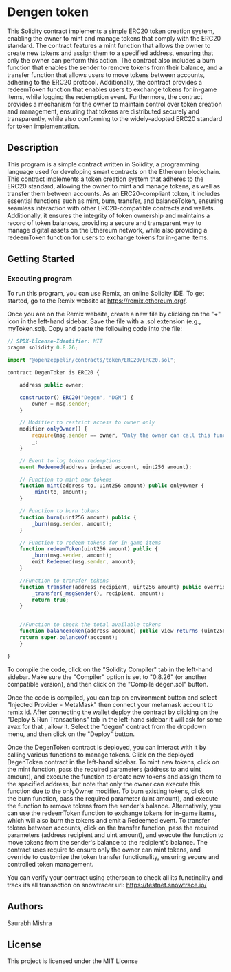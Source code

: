 # Dengen token 

This Solidity contract implements a simple ERC20 token creation system, enabling the owner to mint and manage tokens that comply with the ERC20 standard. The contract features a mint function that allows the owner to create new tokens and assign them to a specified address, ensuring that only the owner can perform this action. The contract also includes a burn function that enables the sender to remove tokens from their balance, and a transfer function that allows users to move tokens between accounts, adhering to the ERC20 protocol. Additionally, the contract provides a redeemToken function that enables users to exchange tokens for in-game items, while logging the redemption event. Furthermore, the contract provides a mechanism for the owner to maintain control over token creation and management, ensuring that tokens are distributed securely and transparently, while also conforming to the widely-adopted ERC20 standard for token implementation.
## Description

This program is a simple contract written in Solidity, a programming language used for developing smart contracts on the Ethereum blockchain. This contract implements a token creation system that adheres to the ERC20 standard, allowing the owner to mint and manage tokens, as well as transfer them between accounts. As an ERC20-compliant token, it includes essential functions such as mint, burn, transfer, and balanceToken, ensuring seamless interaction with other ERC20-compatible contracts and wallets. Additionally, it ensures the integrity of token ownership and maintains a record of token balances, providing a secure and transparent way to manage digital assets on the Ethereum network, while also providing a redeemToken function for users to exchange tokens for in-game items.
## Getting Started

### Executing program

To run this program, you can use Remix, an online Solidity IDE. To get started, go to the Remix website at https://remix.ethereum.org/.

Once you are on the Remix website, create a new file by clicking on the "+" icon in the left-hand sidebar. Save the file with a .sol extension (e.g., myToken.sol). Copy and paste the following code into the file:

```javascript
// SPDX-License-Identifier: MIT
pragma solidity 0.8.26;

import "@openzeppelin/contracts/token/ERC20/ERC20.sol";

contract DegenToken is ERC20 {

    address public owner;

    constructor() ERC20("Degen", "DGN") {
        owner = msg.sender;
    }

    // Modifier to restrict access to owner only
    modifier onlyOwner() {
        require(msg.sender == owner, "Only the owner can call this function");
        _;
    }

    // Event to log token redemptions
    event Redeemed(address indexed account, uint256 amount);

    // Function to mint new tokens
    function mint(address to, uint256 amount) public onlyOwner {
        _mint(to, amount);
    }

    // Function to burn tokens
    function burn(uint256 amount) public {
        _burn(msg.sender, amount);
    }

    // Function to redeem tokens for in-game items
    function redeemToken(uint256 amount) public {
        _burn(msg.sender, amount);
        emit Redeemed(msg.sender, amount);
    }

    //Function to transfer tokens
    function transfer(address recipient, uint256 amount) public override returns (bool) {
        _transfer(_msgSender(), recipient, amount);
        return true;
    }


    //Function to check the total available tokens
    function balanceToken(address account) public view returns (uint256) {
    return super.balanceOf(account);
    }

}

```

To compile the code, click on the "Solidity Compiler" tab in the left-hand sidebar. Make sure the "Compiler" option is set to "0.8.26" (or another compatible version), and then click on the "Compile degen.sol" button.

Once the code is compiled, you can tap on environment button and select "Injected Provider - MetaMask" then connect your metamask account to remix id.
After connecting the wallet deploy the contract by clicking on the "Deploy & Run Transactions" tab in the left-hand sidebar it will ask for some avax for that , allow it. Select the "degen" contract from the dropdown menu, and then click on the "Deploy" button.

Once the DegenToken contract is deployed, you can interact with it by calling various functions to manage tokens. Click on the deployed DegenToken contract in the left-hand sidebar. To mint new tokens, click on the mint function, pass the required parameters (address to and uint amount), and execute the function to create new tokens and assign them to the specified address, but note that only the owner can execute this function due to the onlyOwner modifier. To burn existing tokens, click on the burn function, pass the required parameter (uint amount), and execute the function to remove tokens from the sender's balance. Alternatively, you can use the redeemToken function to exchange tokens for in-game items, which will also burn the tokens and emit a Redeemed event. To transfer tokens between accounts, click on the transfer function, pass the required parameters (address recipient and uint amount), and execute the function to move tokens from the sender's balance to the recipient's balance. The contract uses require to ensure only the owner can mint tokens, and override to customize the token transfer functionality, ensuring secure and controlled token management.

You can verify your contract using etherscan to check all its functinality and track its all transaction on snowtracer url: https://testnet.snowtrace.io/

## Authors

Saurabh Mishra  


## License

This project is licensed under the MIT License
